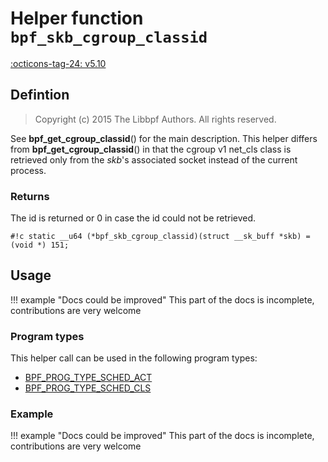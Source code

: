# Helper function `bpf_skb_cgroup_classid`

<!-- [FEATURE_TAG](bpf_skb_cgroup_classid) -->
[:octicons-tag-24: v5.10](https://github.com/torvalds/linux/commit/b426ce83baa7dff947fb354118d3133f2953aac8)
<!-- [/FEATURE_TAG] -->

## Defintion

> Copyright (c) 2015 The Libbpf Authors. All rights reserved.


<!-- [HELPER_FUNC_DEF] -->
See **bpf_get_cgroup_classid**() for the main description. This helper differs from **bpf_get_cgroup_classid**() in that the cgroup v1 net_cls class is retrieved only from the _skb_'s associated socket instead of the current process.

### Returns

The id is returned or 0 in case the id could not be retrieved.

`#!c static __u64 (*bpf_skb_cgroup_classid)(struct __sk_buff *skb) = (void *) 151;`
<!-- [/HELPER_FUNC_DEF] -->

## Usage

!!! example "Docs could be improved"
    This part of the docs is incomplete, contributions are very welcome

### Program types

This helper call can be used in the following program types:

<!-- DO NOT EDIT MANUALLY -->
<!-- [HELPER_FUNC_PROG_REF] -->
 * [BPF_PROG_TYPE_SCHED_ACT](../program-type/BPF_PROG_TYPE_SCHED_ACT.md)
 * [BPF_PROG_TYPE_SCHED_CLS](../program-type/BPF_PROG_TYPE_SCHED_CLS.md)
<!-- [/HELPER_FUNC_PROG_REF] -->

### Example

!!! example "Docs could be improved"
    This part of the docs is incomplete, contributions are very welcome
